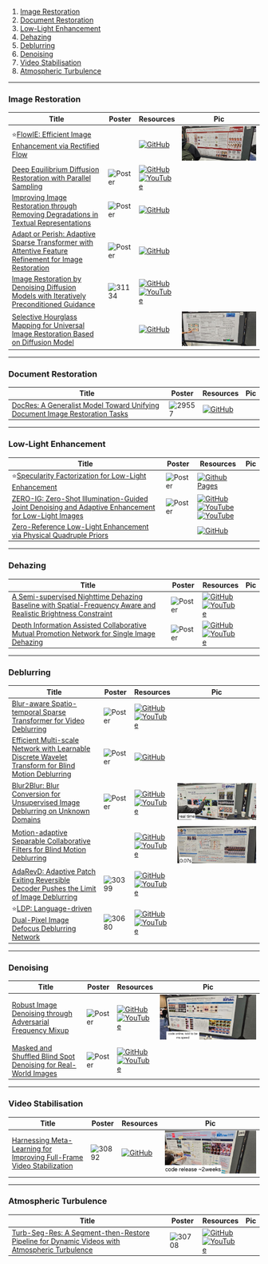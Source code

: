 1. [Image Restoration](https://github.com/HeChengHui/CVPR2024/tree/main/Papers/Topics/Image%20Restoration#image-restoration)
2. [Document Restoration](https://github.com/HeChengHui/CVPR2024/tree/main/Papers/Topics/Image%20Restoration#document-restoration)
3. [Low-Light Enhancement](https://github.com/HeChengHui/CVPR2024/tree/main/Papers/Topics/Image%20Restoration#low-light-enhancement)
4. [Dehazing](https://github.com/HeChengHui/CVPR2024/tree/main/Papers/Topics/Image%20Restoration#dehazing)
5. [Deblurring](https://github.com/HeChengHui/CVPR2024/tree/main/Papers/Topics/Image%20Restoration#deblurring)
6. [Denoising](https://github.com/HeChengHui/CVPR2024/tree/main/Papers/Topics/Image%20Restoration#denoising)
7. [Video Stabilisation](https://github.com/HeChengHui/CVPR2024/tree/main/Papers/Topics/Image%20Restoration#video-stabilisation)
8. [Atmospheric Turbulence](https://github.com/HeChengHui/CVPR2024/tree/main/Papers/Topics/Image%20Restoration#atmospheric-turbulence)

---

### Image Restoration
|Title|Poster|Resources|Pic|
|------|------|------|------|
| ⭐[FlowIE: Efficient Image Enhancement via Rectified Flow](https://openaccess.thecvf.com/content/CVPR2024/html/Zhu_FlowIE_Efficient_Image_Enhancement_via_Rectified_Flow_CVPR_2024_paper.html) | | [![GitHub](https://img.shields.io/github/stars/EternalEvan/FlowIE?style=social)](https://github.com/EternalEvan/FlowIE)| ![Pic](https://github.com/HeChengHui/CVPR2024/blob/main/Papers/Topics/Image%20Restoration/assets/WhatsApp%20Image%202024-07-03%20at%2015.09.13.jpeg)
| [Deep Equilibrium Diffusion Restoration with Parallel Sampling ](https://openaccess.thecvf.com/content/CVPR2024/html/Cao_Deep_Equilibrium_Diffusion_Restoration_with_Parallel_Sampling_CVPR_2024_paper.html)| ![Poster](https://github.com/HeChengHui/CVPR2024/blob/main/Papers/Topics/Image%20Restoration/assets/31759.png) | [![GitHub](https://img.shields.io/github/stars/caojiezhang/DeqIR?style=social)](https://github.com/caojiezhang/DeqIR)<br> [![YouTube](https://img.shields.io/badge/YouTube-%23FF0000.svg?style=for-the-badge&logo=YouTube&logoColor=white)](https://www.youtube.com/watch?v=0D_iZe8sXV0)
| [Improving Image Restoration through Removing Degradations in Textual Representations ](https://openaccess.thecvf.com/content/CVPR2024/html/Lin_Improving_Image_Restoration_through_Removing_Degradations_in_Textual_Representations_CVPR_2024_paper.html)| ![Poster](https://github.com/HeChengHui/CVPR2024/blob/main/Papers/Topics/Image%20Restoration/assets/31484.png) | [![GitHub](https://img.shields.io/github/stars/mrluin/TextualDegRemoval?style=social)](https://github.com/mrluin/TextualDegRemoval)
| [Adapt or Perish: Adaptive Sparse Transformer with Attentive Feature Refinement for Image Restoration ](https://openaccess.thecvf.com/content/CVPR2024/html/Zhou_Adapt_or_Perish_Adaptive_Sparse_Transformer_with_Attentive_Feature_Refinement_CVPR_2024_paper.html)| ![Poster](https://cvpr.thecvf.com/media/PosterPDFs/CVPR%202024/29906.png?t=1717317183.528626) | [![GitHub](https://img.shields.io/github/stars/joshyZhou/AST?style=social)](https://github.com/joshyZhou/AST)
| [Image Restoration by Denoising Diffusion Models with Iteratively Preconditioned Guidance ](https://openaccess.thecvf.com/content/CVPR2024/html/Garber_Image_Restoration_by_Denoising_Diffusion_Models_with_Iteratively_Preconditioned_Guidance_CVPR_2024_paper.html)| ![31134](https://github.com/HeChengHui/CVPR2024/assets/84503515/fc3ebd93-f4a7-4b3e-a23a-7ceacb790093)| [![GitHub](https://img.shields.io/github/stars/tirer-lab/DDPG?style=social)](https://github.com/tirer-lab/DDPG) <br> [![YouTube](https://img.shields.io/badge/YouTube-%23FF0000.svg?style=for-the-badge&logo=YouTube&logoColor=white)](https://www.youtube.com/watch?v=osHX3yGJOUc)
| [Selective Hourglass Mapping for Universal Image Restoration Based on Diffusion Model ](https://openaccess.thecvf.com/content/CVPR2024/html/Zheng_Selective_Hourglass_Mapping_for_Universal_Image_Restoration_Based_on_Diffusion_CVPR_2024_paper.html)| | [![GitHub](https://img.shields.io/github/stars/iSEE-Laboratory/DiffUIR?style=social)](https://github.com/iSEE-Laboratory/DiffUIR)|![Pic](https://github.com/HeChengHui/CVPR2024/blob/main/Papers/Topics/Image%20Restoration/assets/WhatsApp%20Image%202024-07-10%20at%2023.40.30.jpeg)

---

### Document Restoration
|Title|Poster|Resources|Pic|
|------|------|------|------|
| [DocRes: A Generalist Model Toward Unifying Document Image Restoration Tasks ](https://openaccess.thecvf.com/content/CVPR2024/html/Zhang_DocRes_A_Generalist_Model_Toward_Unifying_Document_Image_Restoration_Tasks_CVPR_2024_paper.html)| ![29557](https://github.com/HeChengHui/CVPR2024/assets/84503515/a1f6c4d8-5cf7-46df-8618-78bf942116f2)| [![GitHub](https://img.shields.io/github/stars/ZZZHANG-jx/DocRes?style=social)](https://github.com/ZZZHANG-jx/DocRes)

---

### Low-Light Enhancement
|Title|Poster|Resources|Pic|
|------|------|------|------|
| ⭐[Specularity Factorization for Low-Light Enhancement ](https://openaccess.thecvf.com/content/CVPR2024/html/Saini_Specularity_Factorization_for_Low-Light_Enhancement_CVPR_2024_paper.html) | ![Poster](https://github.com/HeChengHui/CVPR2024/blob/main/Papers/Topics/Image%20Restoration/assets/31007.png) | [![Github Pages](https://img.shields.io/badge/github%20pages-121013?style=for-the-badge&logo=github&logoColor=white)](https://sophont01.github.io/data/projects/RSFNet/)| 
| [ZERO-IG: Zero-Shot Illumination-Guided Joint Denoising and Adaptive Enhancement for Low-Light Images ](https://openaccess.thecvf.com/content/CVPR2024/html/Shi_ZERO-IG_Zero-Shot_Illumination-Guided_Joint_Denoising_and_Adaptive_Enhancement_for_Low-Light_CVPR_2024_paper.html)| ![Poster](https://github.com/HeChengHui/CVPR2024/blob/main/Papers/Topics/Image%20Restoration/assets/30262.png) | [![GitHub](https://img.shields.io/github/stars/Doyle59217/ZeroIG?style=social)](https://github.com/Doyle59217/ZeroIG)<br> [![YouTube](https://img.shields.io/badge/YouTube-%23FF0000.svg?style=for-the-badge&logo=YouTube&logoColor=white)](https://www.youtube.com/watch?v=Nerh7mq7qq8)<br> [![YouTube](https://img.shields.io/badge/YouTube-%23FF0000.svg?style=for-the-badge&logo=YouTube&logoColor=white)](https://www.youtube.com/watch?v=38jMdgqyDng)
| [Zero-Reference Low-Light Enhancement via Physical Quadruple Priors ](https://openaccess.thecvf.com/content/CVPR2024/html/Wang_Zero-Reference_Low-Light_Enhancement_via_Physical_Quadruple_Priors_CVPR_2024_paper.html)| | [![GitHub](https://img.shields.io/github/stars/daooshee/QuadPrior?style=social)](https://github.com/daooshee/QuadPrior)

---

### Dehazing
|Title|Poster|Resources|Pic|
|------|------|------|------|
| [A Semi-supervised Nighttime Dehazing Baseline with Spatial-Frequency Aware and Realistic Brightness Constraint ](https://openaccess.thecvf.com/content/CVPR2024/html/Cong_A_Semi-supervised_Nighttime_Dehazing_Baseline_with_Spatial-Frequency_Aware_and_Realistic_CVPR_2024_paper.html) | ![Poster](https://cvpr.thecvf.com/media/PosterPDFs/CVPR%202024/31865.png?t=1714357449.1005368) | [![GitHub](https://img.shields.io/github/stars/Xiaofeng-life/SFSNiD?style=social)](https://github.com/Xiaofeng-life/SFSNiD)<br> [![YouTube](https://img.shields.io/badge/YouTube-%23FF0000.svg?style=for-the-badge&logo=YouTube&logoColor=white)](https://www.youtube.com/watch?v=Z9KZDnGKUi4)
| [Depth Information Assisted Collaborative Mutual Promotion Network for Single Image Dehazing ](https://openaccess.thecvf.com/content/CVPR2024/html/Zhang_Depth_Information_Assisted_Collaborative_Mutual_Promotion_Network_for_Single_Image_CVPR_2024_paper.html)| ![Poster](https://cvpr.thecvf.com/media/PosterPDFs/CVPR%202024/29800.png?t=1716886426.2519374) | [![GitHub](https://img.shields.io/github/stars/zhoushen1/DIACMPN?style=social)](https://github.com/zhoushen1/DIACMPN)<br> [![YouTube](https://img.shields.io/badge/YouTube-%23FF0000.svg?style=for-the-badge&logo=YouTube&logoColor=white)](https://www.youtube.com/watch?v=PgC5iKv0US4)

---

### Deblurring
|Title|Poster|Resources|Pic|
|------|------|------|------|
| [Blur-aware Spatio-temporal Sparse Transformer for Video Deblurring  ](https://openaccess.thecvf.com/content/CVPR2024/html/Zhang_Blur-aware_Spatio-temporal_Sparse_Transformer_for_Video_Deblurring_CVPR_2024_paper.html)| ![Poster](https://cvpr.thecvf.com/media/PosterPDFs/CVPR%202024/30677.png?t=1716898909.9325092) | [![GitHub](https://img.shields.io/github/stars/huicongzhang/BSSTNet?style=social)](https://github.com/huicongzhang/BSSTNet)<br> [![YouTube](https://img.shields.io/badge/YouTube-%23FF0000.svg?style=for-the-badge&logo=YouTube&logoColor=white)](https://www.youtube.com/watch?v=E5ccs75YJpc)
| [Efficient Multi-scale Network with Learnable Discrete Wavelet Transform for Blind Motion Deblurring ](https://openaccess.thecvf.com/content/CVPR2024/html/Gao_Efficient_Multi-scale_Network_with_Learnable_Discrete_Wavelet_Transform_for_Blind_CVPR_2024_paper.html)| ![Poster](https://github.com/HeChengHui/CVPR2024/blob/main/Papers/Topics/Image%20Restoration/assets/29748.png)| [![GitHub](https://img.shields.io/github/stars/thqiu0419/MLWNet?style=social)](https://github.com/thqiu0419/MLWNet)
| [Blur2Blur: Blur Conversion for Unsupervised Image Deblurring on Unknown Domains ](https://openaccess.thecvf.com/content/CVPR2024/html/Pham_Blur2Blur_Blur_Conversion_for_Unsupervised_Image_Deblurring_on_Unknown_Domains_CVPR_2024_paper.html)| ![Poster](https://github.com/HeChengHui/CVPR2024/blob/main/Papers/Topics/Image%20Restoration/assets/31281.png) | [![GitHub](https://img.shields.io/github/stars/VinAIResearch/Blur2Blur?style=social)](https://github.com/VinAIResearch/Blur2Blur)<br> [![YouTube](https://img.shields.io/badge/YouTube-%23FF0000.svg?style=for-the-badge&logo=YouTube&logoColor=white)](https://www.youtube.com/watch?v=CMjxtElp9g4)| ![Pic](https://github.com/HeChengHui/CVPR2024/blob/main/Papers/Topics/Image%20Restoration/assets/WhatsApp%20Image%202024-07-03%20at%2015.42.32.jpeg)
|[Motion-adaptive Separable Collaborative Filters for Blind Motion Deblurring](https://openaccess.thecvf.com/content/CVPR2024/html/Liu_Motion-adaptive_Separable_Collaborative_Filters_for_Blind_Motion_Deblurring_CVPR_2024_paper.html)| |[![GitHub](https://img.shields.io/github/stars/ChengxuLiu/MISCFilter?style=social)](https://github.com/ChengxuLiu/MISCFilter)<br> [![YouTube](https://img.shields.io/badge/YouTube-%23FF0000.svg?style=for-the-badge&logo=YouTube&logoColor=white)](https://www.youtube.com/watch?v=QSyFuQYrwto)| ![Pic](https://github.com/HeChengHui/CVPR2024/blob/main/Papers/Topics/Image%20Restoration/assets/WhatsApp%20Image%202024-07-10%20at%2023.56.33.jpeg)
| [AdaRevD: Adaptive Patch Exiting Reversible Decoder Pushes the Limit of Image Deblurring ](https://openaccess.thecvf.com/content/CVPR2024/html/Mao_AdaRevD_Adaptive_Patch_Exiting_Reversible_Decoder_Pushes_the_Limit_of_CVPR_2024_paper.html)| ![30399](https://github.com/HeChengHui/CVPR2024/assets/84503515/17f41b56-41f7-4802-a22e-e1305764c62a)| [![GitHub](https://img.shields.io/github/stars/INVOKERer/AdaRevD?style=social)](https://github.com/INVOKERer/AdaRevD)<br> [![YouTube](https://img.shields.io/badge/YouTube-%23FF0000.svg?style=for-the-badge&logo=YouTube&logoColor=white)](https://www.youtube.com/watch?v=CksmCoaURvs)
| ⭐[LDP: Language-driven Dual-Pixel Image Defocus Deblurring Network ](https://openaccess.thecvf.com/content/CVPR2024/html/Yang_LDP_Language-driven_Dual-Pixel_Image_Defocus_Deblurring_Network_CVPR_2024_paper.html)|![30680](https://github.com/HeChengHui/CVPR2024/assets/84503515/70969d3c-0958-462e-b5b7-708fe2edbb7d)| [![GitHub](https://img.shields.io/github/stars/noxsine/LDP?style=social)](https://github.com/noxsine/LDP)<br> [![YouTube](https://img.shields.io/badge/YouTube-%23FF0000.svg?style=for-the-badge&logo=YouTube&logoColor=white)](https://www.youtube.com/watch?v=Mcnxhhhtd6c)

---

### Denoising
|Title|Poster|Resources|Pic|
|------|------|------|------|
| [Robust Image Denoising through Adversarial Frequency Mixup](https://openaccess.thecvf.com/content/CVPR2024/html/Ryou_Robust_Image_Denoising_through_Adversarial_Frequency_Mixup_CVPR_2024_paper.html) | ![Poster](https://cvpr.thecvf.com/media/PosterPDFs/CVPR%202024/30677.png?t=1716898909.9325092) | [![GitHub](https://img.shields.io/github/stars/dhryougit/AFM?style=social)](https://github.com/dhryougit/AFM)<br> [![YouTube](https://img.shields.io/badge/YouTube-%23FF0000.svg?style=for-the-badge&logo=YouTube&logoColor=white)](https://www.youtube.com/watch?v=zQ0pwFSk7uo)| ![Pic](https://github.com/HeChengHui/CVPR2024/blob/main/Papers/Topics/Image%20Restoration/assets/WhatsApp%20Image%202024-07-03%20at%2015.33.14.jpeg)
|[ Masked and Shuffled Blind Spot Denoising for Real-World Images ](https://openaccess.thecvf.com/content/CVPR2024/html/Chihaoui_Masked_and_Shuffled_Blind_Spot_Denoising_for_Real-World_Images_CVPR_2024_paper.html)| ![Poster](https://cvpr.thecvf.com/media/PosterPDFs/CVPR%202024/31552.png?t=1717287533.879461) | [![GitHub](https://img.shields.io/github/stars/hamadichihaoui/mash?style=social)](https://github.com/hamadichihaoui/mash)<br> [![YouTube](https://img.shields.io/badge/YouTube-%23FF0000.svg?style=for-the-badge&logo=YouTube&logoColor=white)](https://www.youtube.com/watch?v=Hfde622TB-I)

---

### Video Stabilisation
|Title|Poster|Resources|Pic|
|------|------|------|------|
| [Harnessing Meta-Learning for Improving Full-Frame Video Stabilization ](https://openaccess.thecvf.com/content/CVPR2024/html/Ali_Harnessing_Meta-Learning_for_Improving_Full-Frame_Video_Stabilization_CVPR_2024_paper.html)| ![30892](https://github.com/HeChengHui/CVPR2024/assets/84503515/01b86541-d10f-41a1-85b8-deec3377281a)|[![GitHub](https://img.shields.io/github/stars/MKashifAli/MetaVideoStab?style=social)](https://github.com/MKashifAli/MetaVideoStab)| ![Pic](https://github.com/HeChengHui/CVPR2024/blob/main/Papers/Topics/Image%20Restoration/assets/WhatsApp%20Image%202024-07-04%20at%2017.54.31.jpeg)

---

### Atmospheric Turbulence
|Title|Poster|Resources|Pic|
|------|------|------|------|
| [Turb-Seg-Res: A Segment-then-Restore Pipeline for Dynamic Videos with Atmospheric Turbulence ](https://openaccess.thecvf.com/content/CVPR2024/html/Saha_Turb-Seg-Res_A_Segment-then-Restore_Pipeline_for_Dynamic_Videos_with_Atmospheric_Turbulence_CVPR_2024_paper.html)| ![30708](https://github.com/HeChengHui/CVPR2024/assets/84503515/19f71a59-8a3c-4ae1-b5f2-d2ca47366517)| [![GitHub](https://img.shields.io/github/stars/Riponcs/Turb-Seg-Res?style=social)](https://github.com/Riponcs/Turb-Seg-Res)<br> [![YouTube](https://img.shields.io/badge/YouTube-%23FF0000.svg?style=for-the-badge&logo=YouTube&logoColor=white)](https://www.youtube.com/watch?v=oM3vIO42gGE)
